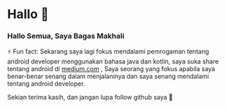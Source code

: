 # Hallo 👋

### Hallo Semua, Saya Bagas Makhali

 ⚡ Fun fact:
Sekarang saya lagi fokus mendalami pemrogaman tentang android developer menggunakan bahasa java dan kotlin, saya suka share tentang android di [medium.com](https://medium.com/@makhalibagas) , Saya seorang yang fokus apabila saya benar-benar senang dalam menjalaninya dan saya senang mendalami tentang android developer.

Sekian terima kasih, dan jangan lupa follow github saya :tada:

<!--
**makhalibagas/makhalibagas** is a ✨ _special_ ✨ repository because its `README.md` (this file) appears on your GitHub profile.
Here are some ideas to get you started:


- 🔭 I’m currently working on ...
- 🌱 I’m currently learning ...
- 👯 I’m looking to collaborate on ...
- 🤔 I’m looking for help with ...
- 💬 Ask me about ...
- 📫 How to reach me: ...
- 😄 Pronouns: ...
- ⚡ Fun fact: ...
-->

